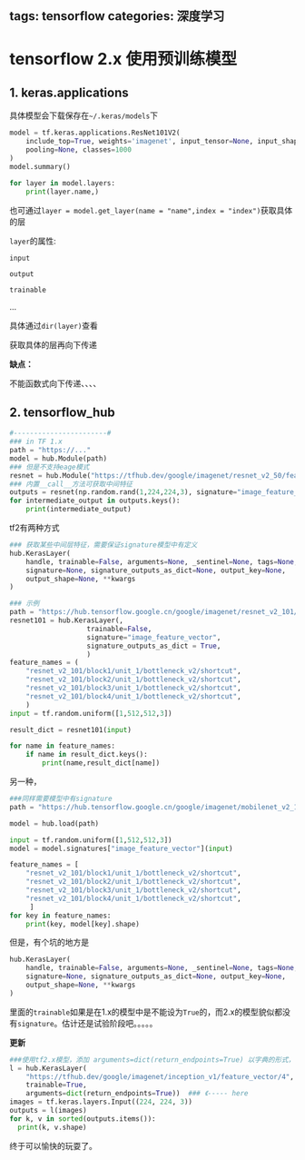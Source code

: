 tags: tensorflow
categories: 深度学习
---

# tensorflow 2.x 使用预训练模型



## 1. keras.applications

具体模型会下载保存在`~/.keras/models`下



```python
model = tf.keras.applications.ResNet101V2(
    include_top=True, weights='imagenet', input_tensor=None, input_shape=None,
    pooling=None, classes=1000
)
model.summary()

for layer in model.layers:
	print(layer.name,)

```

也可通过`layer = model.get_layer(name = "name",index = "index")`获取具体的层

`layer`的属性:

`input`

`output`

`trainable` 

...

具体通过`dir(layer)`查看

获取具体的层再向下传递



**缺点：**

不能函数式向下传递、、、、



## 2. tensorflow_hub

```python
#-----------------------#
### in TF 1.x
path = "https://..."
model = hub.Module(path)
### 但是不支持eage模式
resnet = hub.Module("https://tfhub.dev/google/imagenet/resnet_v2_50/feature_vector/3")
### 内置__call__方法可获取中间特征
outputs = resnet(np.random.rand(1,224,224,3), signature="image_feature_vector", as_dict=True)
for intermediate_output in outputs.keys():
    print(intermediate_output)


```

tf2有两种方式

```python
### 获取某些中间层特征，需要保证signature模型中有定义
hub.KerasLayer(
    handle, trainable=False, arguments=None, _sentinel=None, tags=None,
    signature=None, signature_outputs_as_dict=None, output_key=None,
    output_shape=None, **kwargs
)

### 示例
path = "https://hub.tensorflow.google.cn/google/imagenet/resnet_v2_101/feature_vector/4"
resnet101 = hub.KerasLayer(,
                   trainable=False,
                   signature="image_feature_vector",
                   signature_outputs_as_dict = True,
                   )
feature_names = (
    "resnet_v2_101/block1/unit_1/bottleneck_v2/shortcut",
    "resnet_v2_101/block2/unit_1/bottleneck_v2/shortcut",
    "resnet_v2_101/block3/unit_1/bottleneck_v2/shortcut",
    "resnet_v2_101/block4/unit_1/bottleneck_v2/shortcut",
    )
input = tf.random.uniform([1,512,512,3])

result_dict = resnet101(input)

for name in feature_names:
    if name in result_dict.keys():
        print(name,result_dict[name])
```

另一种，

```python
###同样需要模型中有signature
path = "https://hub.tensorflow.google.cn/google/imagenet/mobilenet_v2_100_224/feature_vector/3"

model = hub.load(path)

input = tf.random.uniform([1,512,512,3])
model = model.signatures["image_feature_vector"](input)

feature_names = [
    "resnet_v2_101/block1/unit_1/bottleneck_v2/shortcut",
    "resnet_v2_101/block2/unit_1/bottleneck_v2/shortcut",
    "resnet_v2_101/block3/unit_1/bottleneck_v2/shortcut",
    "resnet_v2_101/block4/unit_1/bottleneck_v2/shortcut",
     ]
for key in feature_names:
    print(key, model[key].shape)
```

但是，有个坑的地方是

```python
hub.KerasLayer(
    handle, trainable=False, arguments=None, _sentinel=None, tags=None,
    signature=None, signature_outputs_as_dict=None, output_key=None,
    output_shape=None, **kwargs
)
```

里面的`trainable`如果是在1.x的模型中是不能设为`True`的，而2.x的模型貌似都没有`signature`。估计还是试验阶段吧。。。。。



**更新**

```python
###使用tf2.x模型，添加 arguments=dict(return_endpoints=True) 以字典的形式，获取所有输出
l = hub.KerasLayer(
    "https://tfhub.dev/google/imagenet/inception_v1/feature_vector/4",
    trainable=True,
    arguments=dict(return_endpoints=True))  ### 《----- here
images = tf.keras.layers.Input((224, 224, 3))
outputs = l(images)
for k, v in sorted(outputs.items()):
  print(k, v.shape)

```

终于可以愉快的玩耍了。
